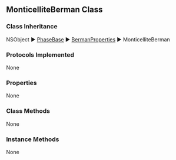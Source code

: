 ## MonticelliteBerman Class  
### Class Inheritance  
NSObject ▶️ [PhaseBase](PhaseBase.html) ▶️ [BermanProperties](BermanProperties.html) ▶️ MonticelliteBerman  

### Protocols Implemented  
None  

### Properties  
None 

### Class Methods  
None  

### Instance Methods  
None